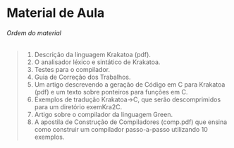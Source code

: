 # Material de Aula
###### Ordem do material

> 1.  Descrição da linguagem Krakatoa (pdf).
> 2.  O analisador léxico e sintático de Krakatoa.
> 3.  Testes para o compilador.
> 4.  Guia de Correção dos Trabalhos.
> 5.  Um artigo descrevendo a geração de Código em C para Krakatoa (pdf) e um texto sobre ponteiros para funções em C.
> 6.  Exemplos de tradução Krakatoa->C, que serão descomprimidos para um diretório exemKra2C.
> 7.  Artigo sobre o compilador da linguagem Green.
> 8.  A apostila de Construção de Compiladores (comp.pdf) que ensina como construir um compilador passo-a-passo utilizando 10 exemplos.
